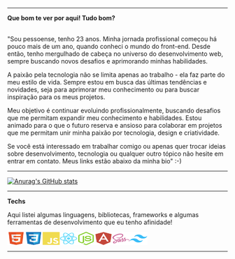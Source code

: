 <hr>
<strong>Que bom te ver por aqui! Tudo bom?</strong>

<br>
<br>

"Sou pessoense, tenho 23 anos. Minha jornada profissional começou há pouco mais de um ano, quando conheci o mundo do front-end. Desde então, tenho mergulhado de cabeça no universo do desenvolvimento web, sempre buscando novos desafios e aprimorando minhas habilidades.</span>

A paixão pela tecnologia não se limita apenas ao trabalho - ela faz parte do meu estilo de vida. Sempre estou em busca das últimas tendências e novidades, seja para aprimorar meu conhecimento ou para buscar inspiração para os meus projetos.

Meu objetivo é continuar evoluindo profissionalmente, buscando desafios que me permitam expandir meu conhecimento e habilidades. Estou animado para o que o futuro reserva e ansioso para colaborar em projetos que me permitam unir minha paixão por tecnologia, design e criatividade.

Se você está interessado em trabalhar comigo ou apenas quer trocar ideias sobre desenvolvimento, tecnologia ou qualquer outro tópico não hesite em entrar em contato. Meus links estão abaixo da minha bio" :-)
<hr>

[![Anurag's GitHub stats](https://github-readme-stats.vercel.app/api?username=gioercilio&theme=swift&hide=stars,issues)](https://github.com/anuraghazra/github-readme-stats)

<hr>

<strong>Techs</strong>

Aqui listei algumas linguagens, bibliotecas, frameworks e algumas ferramentas de desenvolvimento que eu tenho afinidade!

<div style="display: flex; justify-content: start;">
  <img align="center" alt="HTML5" title="HTML5" height="30" width="40" src="https://raw.githubusercontent.com/devicons/devicon/master/icons/html5/html5-original.svg">
  <img align="center" alt="CSS3" title="CSS3" height="30" width="40" src="https://raw.githubusercontent.com/devicons/devicon/master/icons/css3/css3-original.svg">
  <img align="center" alt="JavaScript" title="JavaScript" height="30" width="40" src="https://raw.githubusercontent.com/devicons/devicon/master/icons/javascript/javascript-plain.svg">
  <img align="center" alt="React" title="React.JS" height="30" width="40" src="https://raw.githubusercontent.com/devicons/devicon/master/icons/react/react-original.svg">
  <img align="center" alt="Node" title="Node.JS" height="30" width="40" src="https://raw.githubusercontent.com/devicons/devicon/master/icons/nodejs/nodejs-original.svg">
  <img align="center" alt="Angular" title="Angular" height="30" width="40" src="https://raw.githubusercontent.com/devicons/devicon/master/icons/angularjs/angularjs-plain.svg">
  <img align="center" alt="Sass" title="Sass.CSS" height="30" width="40" src="https://raw.githubusercontent.com/devicons/devicon/master/icons/sass/sass-original.svg">
  <img align="center" alt="Tailwind" title="Tailwind" height="30" width="40" src="https://raw.githubusercontent.com/devicons/devicon/master/icons/tailwindcss/tailwindcss-plain.svg">
</div>    

<hr>
<!--
**gioercilio/gioercilio** is a ✨ _special_ ✨ repository because its `README.md` (this file) appears on your GitHub profile.

Here are some ideas to get you started:

- 🔭 I’m currently working on ...
- 🌱 I’m currently learning ...
- 👯 I’m looking to collaborate on ...
- 🤔 I’m looking for help with ...
- 💬 Ask me about ...
- 📫 How to reach me: ...
- 😄 Pronouns: ...
- ⚡ Fun fact: ...
-->
